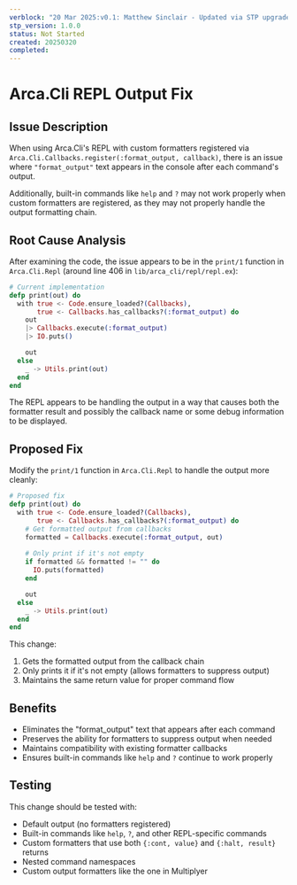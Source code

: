 ```yaml
---
verblock: "20 Mar 2025:v0.1: Matthew Sinclair - Updated via STP upgrade"
stp_version: 1.0.0
status: Not Started
created: 20250320
completed: 
---
```

# Arca.Cli REPL Output Fix

## Issue Description

When using Arca.Cli's REPL with custom formatters registered via `Arca.Cli.Callbacks.register(:format_output, callback)`, there is an issue where `"format_output"` text appears in the console after each command's output.

Additionally, built-in commands like `help` and `?` may not work properly when custom formatters are registered, as they may not properly handle the output formatting chain.

## Root Cause Analysis

After examining the code, the issue appears to be in the `print/1` function in `Arca.Cli.Repl` (around line 406 in `lib/arca_cli/repl/repl.ex`):

```elixir
# Current implementation
defp print(out) do
  with true <- Code.ensure_loaded?(Callbacks),
       true <- Callbacks.has_callbacks?(:format_output) do
    out
    |> Callbacks.execute(:format_output)
    |> IO.puts()

    out
  else
    _ -> Utils.print(out)
  end
end
```

The REPL appears to be handling the output in a way that causes both the formatter result and possibly the callback name or some debug information to be displayed.

## Proposed Fix

Modify the `print/1` function in `Arca.Cli.Repl` to handle the output more cleanly:

```elixir
# Proposed fix
defp print(out) do
  with true <- Code.ensure_loaded?(Callbacks),
       true <- Callbacks.has_callbacks?(:format_output) do
    # Get formatted output from callbacks
    formatted = Callbacks.execute(:format_output, out)
    
    # Only print if it's not empty
    if formatted && formatted != "" do
      IO.puts(formatted)
    end

    out
  else
    _ -> Utils.print(out)
  end
end
```

This change:
1. Gets the formatted output from the callback chain
2. Only prints it if it's not empty (allows formatters to suppress output)
3. Maintains the same return value for proper command flow

## Benefits

- Eliminates the "format_output" text that appears after each command
- Preserves the ability for formatters to suppress output when needed
- Maintains compatibility with existing formatter callbacks
- Ensures built-in commands like `help` and `?` continue to work properly

## Testing

This change should be tested with:
- Default output (no formatters registered)
- Built-in commands like `help`, `?`, and other REPL-specific commands
- Custom formatters that use both `{:cont, value}` and `{:halt, result}` returns
- Nested command namespaces
- Custom output formatters like the one in Multiplyer